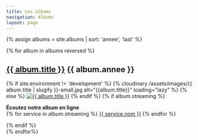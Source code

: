 ```yaml
---
title: Les albums
navigation: Albums
layout: page
---
```


{% assign albums = site.albums | sort: 'annee', 'last' %}
<div class="block-album-page">
{% for album in albums reversed %}
<div class="block-album-page__element">
  <h2><a href="{{ album.url }}">{{ album.title }}</a> <span class="year">{{ album.annee }}</span></h2>
  <div class="block-album-page__element-int">
  {% if site.environment != 'development' %}
  {% cloudinary /assets/images/{{ album.title | slugify }}-small.jpg alt="{{album.title}}" loading="lazy" %}
  {% else %}
  <a href="{{ album.url }}"><img src="/assets/images/{{ album.title | slugify }}-small.jpg" alt="{{ album.title }}"></a>
  {% endif %}
  {% if album.streaming %}
  <p><strong>Écoutez notre album en ligne</strong><br>
  {% for service in album.streaming %}
    <a href="{{ service.url }}" target="_blank" rel="noopener">{{ service.nom }}</a>
  {% endfor %}
  </p>
  {% endif %}
  </div>
  </div>
{% endfor%}
</div>
